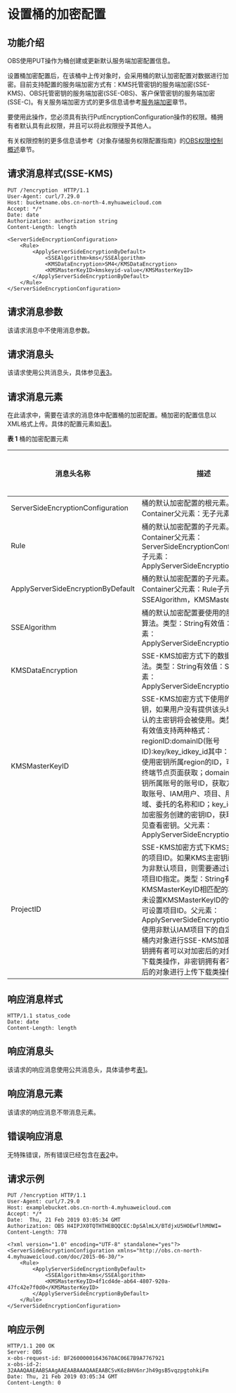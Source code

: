 # 设置桶的加密配置<a name="obs_04_0062"></a>

## 功能介绍<a name="section154118471125"></a>

OBS使用PUT操作为桶创建或更新默认服务端加密配置信息。

设置桶加密配置后，在该桶中上传对象时，会采用桶的默认加密配置对数据进行加密。目前支持配置的服务端加密方式有：KMS托管密钥的服务端加密\(SSE-KMS\)、OBS托管密钥的服务端加密\(SSE-OBS\)、客户保管密钥的服务端加密\(SSE-C\)。有关服务端加密方式的更多信息请参考[服务端加密](服务端加密.md)章节。

要使用此操作，您必须具有执行PutEncryptionConfiguration操作的权限。桶拥有者默认具有此权限，并且可以将此权限授予其他人。

有关权限控制的更多信息请参考《对象存储服务权限配置指南》的[OBS权限控制概述](https://support.huaweicloud.com/perms-cfg-obs/obs_40_0001.html)章节。

## 请求消息样式\(SSE-KMS\)<a name="section4392141416911"></a>

```
PUT /?encryption  HTTP/1.1
User-Agent: curl/7.29.0
Host: bucketname.obs.cn-north-4.myhuaweicloud.com 
Accept: */*
Date: date 
Authorization: authorization string
Content-Length: length

<ServerSideEncryptionConfiguration>
    <Rule>
        <ApplyServerSideEncryptionByDefault>
            <SSEAlgorithm>kms</SSEAlgorithm>
            <KMSDataEncryption>SM4</KMSDataEncryption>
            <KMSMasterKeyID>kmskeyid-value</KMSMasterKeyID>
        </ApplyServerSideEncryptionByDefault>
    </Rule>
</ServerSideEncryptionConfiguration>
```

## 请求消息参数<a name="section5883101142415"></a>

该请求消息中不使用消息参数。

## 请求消息头<a name="section1363153342420"></a>

该请求使用公共消息头，具体参见[表3](构造请求.md#table25197309)。

## 请求消息元素<a name="section7215381270"></a>

在此请求中，需要在请求的消息体中配置桶的加密配置。桶加密的配置信息以XML格式上传。具体的配置元素如[表1](#table1181123018399)。

**表 1**  桶的加密配置元素

|消息头名称|描述|是否必选|
|--|--|--|
|ServerSideEncryptionConfiguration|桶的默认加密配置的根元素。类型：Container父元素：无子元素：Rule|是|
|Rule|桶的默认加密配置的子元素。类型：Container父元素：ServerSideEncryptionConfiguration子元素：ApplyServerSideEncryptionByDefault|是|
|ApplyServerSideEncryptionByDefault|桶的默认加密配置的子元素。类型：Container父元素：Rule子元素：SSEAlgorithm，KMSMasterKeyID|是|
|SSEAlgorithm|桶的默认加密配置要使用的服务端加密算法。类型：String有效值：kms父元素：ApplyServerSideEncryptionByDefault|是|
|KMSDataEncryption|SSE-KMS加密方式下的数据加密算法。类型：String有效值：SM4父元素：ApplyServerSideEncryptionByDefault|否|
|KMSMasterKeyID|SSE-KMS加密方式下使用的KMS主密钥，如果用户没有提供该头域，那么默认的主密钥将会被使用。类型：String有效值支持两种格式：regionID:domainID(账号ID):key/key_idkey_id其中：regionID是使用密钥所属region的ID，可在地区和终端节点页面获取；domainID是使用密钥所属账号的账号ID，获取方法参见获取账号、IAM用户、项目、用户组、区域、委托的名称和ID；key_id是从数据加密服务创建的密钥ID，获取方法请参见查看密钥。父元素：ApplyServerSideEncryptionByDefault|否|
|ProjectID|SSE-KMS加密方式下KMS主密钥所属的项目ID。如果KMS主密钥所属的项目为非默认项目，则需要通过该参数进行项目ID指定。类型：String有效值：与KMSMasterKeyID相匹配的项目ID。在未设置KMSMasterKeyID的情况下，不可设置项目ID。父元素：ApplyServerSideEncryptionByDefault使用非默认IAM项目下的自定义密钥对桶内对象进行SSE-KMS加密，只有密钥拥有者可以对加密后的对象进行上传下载类操作，非密钥拥有者不能对加密后的对象进行上传下载类操作。|否|


## 响应消息样式<a name="section126840198427"></a>

```
HTTP/1.1 status_code
Date: date
Content-Length: length
```

## 响应消息头<a name="section1111516502421"></a>

该请求的响应消息使用公共消息头，具体请参考[表1](返回结果.md#d0e686)。

## 响应消息元素<a name="section1684610713438"></a>

该请求的响应消息不带消息元素。

## 错误响应消息<a name="section1821915316431"></a>

无特殊错误，所有错误已经包含在[表2](错误码.md#d0e843)中。

## 请求示例<a name="section521982018473"></a>

```
PUT /?encryption HTTP/1.1
User-Agent: curl/7.29.0
Host: examplebucket.obs.cn-north-4.myhuaweicloud.com
Accept: */*
Date:  Thu, 21 Feb 2019 03:05:34 GMT
Authorization: OBS H4IPJX0TQTHTHEBQQCEC:DpSAlmLX/BTdjxU5HOEwflhM0WI=
Content-Length: 778

<?xml version="1.0" encoding="UTF-8" standalone="yes"?> 
<ServerSideEncryptionConfiguration xmlns="http://obs.cn-north-4.myhuaweicloud.com/doc/2015-06-30/"> 
    <Rule>
        <ApplyServerSideEncryptionByDefault>
            <SSEAlgorithm>kms</SSEAlgorithm>
            <KMSMasterKeyID>4f1cd4de-ab64-4807-920a-47fc42e7f0d0</KMSMasterKeyID>
        </ApplyServerSideEncryptionByDefault>
    </Rule>
</ServerSideEncryptionConfiguration>
```

## 响应示例<a name="section76081155815"></a>

```
HTTP/1.1 200 OK
Server: OBS
x-obs-request-id: BF26000001643670AC06E7B9A7767921
x-obs-id-2: 32AAAQAAEAABSAAgAAEAABAAAQAAEAABCSvK6z8HV6nrJh49gsB5vqzpgtohkiFm
Date: Thu, 21 Feb 2019 03:05:34 GMT
Content-Length: 0
```

